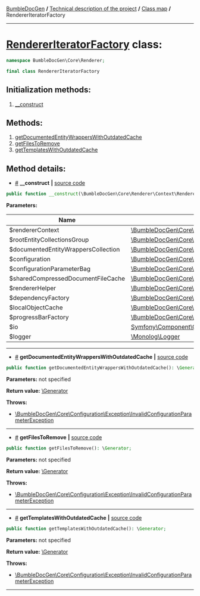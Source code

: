 <!-- {% raw %} -->
<embed> <a href="/docs/readme.md">BumbleDocGen</a> <b>/</b> <a href="/docs/tech/readme.md">Technical description of the project</a> <b>/</b> <a href="/docs/tech/map.md">Class map</a> <b>/</b> RendererIteratorFactory<hr> </embed>

<h1>
    <a href="https://github.com/bumble-tech/bumble-doc-gen/blob/master/src/Core/Renderer/RendererIteratorFactory.php#L23">RendererIteratorFactory</a> class:
</h1>





```php
namespace BumbleDocGen\Core\Renderer;

final class RendererIteratorFactory
```








<h2>Initialization methods:</h2>

<ol>
<li>
    <a href="#m-construct">__construct</a>
    </li>
</ol>

<h2>Methods:</h2>

<ol>
<li>
    <a href="#mgetdocumentedentitywrapperswithoutdatedcache">getDocumentedEntityWrappersWithOutdatedCache</a>
    </li>
<li>
    <a href="#mgetfilestoremove">getFilesToRemove</a>
    </li>
<li>
    <a href="#mgettemplateswithoutdatedcache">getTemplatesWithOutdatedCache</a>
    </li>
</ol>







<h2>Method details:</h2>

<div class='method_description-block'>

<ul>
<li><a name="m-construct" href="#m-construct">#</a>
 <b>__construct</b>
    <b>|</b> <a href="https://github.com/bumble-tech/bumble-doc-gen/blob/master/src/Core/Renderer/RendererIteratorFactory.php#L29">source code</a></li>
</ul>

```php
public function __construct(\BumbleDocGen\Core\Renderer\Context\RendererContext $rendererContext, \BumbleDocGen\Core\Parser\Entity\RootEntityCollectionsGroup $rootEntityCollectionsGroup, \BumbleDocGen\Core\Renderer\Context\DocumentedEntityWrappersCollection $documentedEntityWrappersCollection, \BumbleDocGen\Core\Configuration\Configuration $configuration, \BumbleDocGen\Core\Configuration\ConfigurationParameterBag $configurationParameterBag, \BumbleDocGen\Core\Cache\SharedCompressedDocumentFileCache $sharedCompressedDocumentFileCache, \BumbleDocGen\Core\Renderer\RendererHelper $rendererHelper, \BumbleDocGen\Core\Renderer\Context\Dependency\RendererDependencyFactory $dependencyFactory, \BumbleDocGen\Core\Cache\LocalCache\LocalObjectCache $localObjectCache, \BumbleDocGen\Core\Console\ProgressBarFactory $progressBarFactory, \Symfony\Component\Console\Style\OutputStyle $io, \Monolog\Logger $logger);
```



<b>Parameters:</b>

<table>
    <thead>
    <tr>
        <th>Name</th>
        <th>Type</th>
        <th>Description</th>
    </tr>
    </thead>
    <tbody>
            <tr>
            <td>$rendererContext</td>
            <td><a href='https://github.com/bumble-tech/bumble-doc-gen/blob/master/src/Core/Renderer/Context/RendererContext.php'>\BumbleDocGen\Core\Renderer\Context\RendererContext</a></td>
            <td>-</td>
        </tr>
            <tr>
            <td>$rootEntityCollectionsGroup</td>
            <td><a href='https://github.com/bumble-tech/bumble-doc-gen/blob/master/src/Core/Parser/Entity/RootEntityCollectionsGroup.php'>\BumbleDocGen\Core\Parser\Entity\RootEntityCollectionsGroup</a></td>
            <td>-</td>
        </tr>
            <tr>
            <td>$documentedEntityWrappersCollection</td>
            <td><a href='https://github.com/bumble-tech/bumble-doc-gen/blob/master/src/Core/Renderer/Context/DocumentedEntityWrappersCollection.php'>\BumbleDocGen\Core\Renderer\Context\DocumentedEntityWrappersCollection</a></td>
            <td>-</td>
        </tr>
            <tr>
            <td>$configuration</td>
            <td><a href='https://github.com/bumble-tech/bumble-doc-gen/blob/master/src/Core/Configuration/Configuration.php'>\BumbleDocGen\Core\Configuration\Configuration</a></td>
            <td>-</td>
        </tr>
            <tr>
            <td>$configurationParameterBag</td>
            <td><a href='https://github.com/bumble-tech/bumble-doc-gen/blob/master/src/Core/Configuration/ConfigurationParameterBag.php'>\BumbleDocGen\Core\Configuration\ConfigurationParameterBag</a></td>
            <td>-</td>
        </tr>
            <tr>
            <td>$sharedCompressedDocumentFileCache</td>
            <td><a href='https://github.com/bumble-tech/bumble-doc-gen/blob/master/src/Core/Cache/SharedCompressedDocumentFileCache.php'>\BumbleDocGen\Core\Cache\SharedCompressedDocumentFileCache</a></td>
            <td>-</td>
        </tr>
            <tr>
            <td>$rendererHelper</td>
            <td><a href='https://github.com/bumble-tech/bumble-doc-gen/blob/master/src/Core/Renderer/RendererHelper.php'>\BumbleDocGen\Core\Renderer\RendererHelper</a></td>
            <td>-</td>
        </tr>
            <tr>
            <td>$dependencyFactory</td>
            <td><a href='https://github.com/bumble-tech/bumble-doc-gen/blob/master/src/Core/Renderer/Context/Dependency/RendererDependencyFactory.php'>\BumbleDocGen\Core\Renderer\Context\Dependency\RendererDependencyFactory</a></td>
            <td>-</td>
        </tr>
            <tr>
            <td>$localObjectCache</td>
            <td><a href='https://github.com/bumble-tech/bumble-doc-gen/blob/master/src/Core/Cache/LocalCache/LocalObjectCache.php'>\BumbleDocGen\Core\Cache\LocalCache\LocalObjectCache</a></td>
            <td>-</td>
        </tr>
            <tr>
            <td>$progressBarFactory</td>
            <td><a href='https://github.com/bumble-tech/bumble-doc-gen/blob/master/src/Core/Console/ProgressBarFactory.php'>\BumbleDocGen\Core\Console\ProgressBarFactory</a></td>
            <td>-</td>
        </tr>
            <tr>
            <td>$io</td>
            <td><a href='https://github.com/symfony/console/blob/master/Style/OutputStyle.php'>Symfony\Component\Console\Style\OutputStyle</a></td>
            <td>-</td>
        </tr>
            <tr>
            <td>$logger</td>
            <td><a href='#'>\Monolog\Logger</a></td>
            <td>-</td>
        </tr>
        </tbody>
</table>



</div>
<hr>
<div class='method_description-block'>

<ul>
<li><a name="mgetdocumentedentitywrapperswithoutdatedcache" href="#mgetdocumentedentitywrapperswithoutdatedcache">#</a>
 <b>getDocumentedEntityWrappersWithOutdatedCache</b>
    <b>|</b> <a href="https://github.com/bumble-tech/bumble-doc-gen/blob/master/src/Core/Renderer/RendererIteratorFactory.php#L121">source code</a></li>
</ul>

```php
public function getDocumentedEntityWrappersWithOutdatedCache(): \Generator;
```



<b>Parameters:</b> not specified

<b>Return value:</b> <a href='https://www.php.net/manual/en/language.generators.overview.php'>\Generator</a>


<b>Throws:</b>
<ul>
<li>
    <a href="/docs/tech/classes/InvalidConfigurationParameterException.md">\BumbleDocGen\Core\Configuration\Exception\InvalidConfigurationParameterException</a></li>

</ul>

</div>
<hr>
<div class='method_description-block'>

<ul>
<li><a name="mgetfilestoremove" href="#mgetfilestoremove">#</a>
 <b>getFilesToRemove</b>
    <b>|</b> <a href="https://github.com/bumble-tech/bumble-doc-gen/blob/master/src/Core/Renderer/RendererIteratorFactory.php#L197">source code</a></li>
</ul>

```php
public function getFilesToRemove(): \Generator;
```



<b>Parameters:</b> not specified

<b>Return value:</b> <a href='https://www.php.net/manual/en/language.generators.overview.php'>\Generator</a>


<b>Throws:</b>
<ul>
<li>
    <a href="/docs/tech/classes/InvalidConfigurationParameterException.md">\BumbleDocGen\Core\Configuration\Exception\InvalidConfigurationParameterException</a></li>

</ul>

</div>
<hr>
<div class='method_description-block'>

<ul>
<li><a name="mgettemplateswithoutdatedcache" href="#mgettemplateswithoutdatedcache">#</a>
 <b>getTemplatesWithOutdatedCache</b>
    <b>|</b> <a href="https://github.com/bumble-tech/bumble-doc-gen/blob/master/src/Core/Renderer/RendererIteratorFactory.php#L48">source code</a></li>
</ul>

```php
public function getTemplatesWithOutdatedCache(): \Generator;
```



<b>Parameters:</b> not specified

<b>Return value:</b> <a href='https://www.php.net/manual/en/language.generators.overview.php'>\Generator</a>


<b>Throws:</b>
<ul>
<li>
    <a href="/docs/tech/classes/InvalidConfigurationParameterException.md">\BumbleDocGen\Core\Configuration\Exception\InvalidConfigurationParameterException</a></li>

</ul>

</div>
<hr>

<!-- {% endraw %} -->